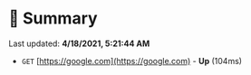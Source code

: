 # 📖 Summary
Last updated: **4/18/2021, 5:21:44 AM**

- `GET` [https://google.com](https://google.com) - **Up** (104ms)
